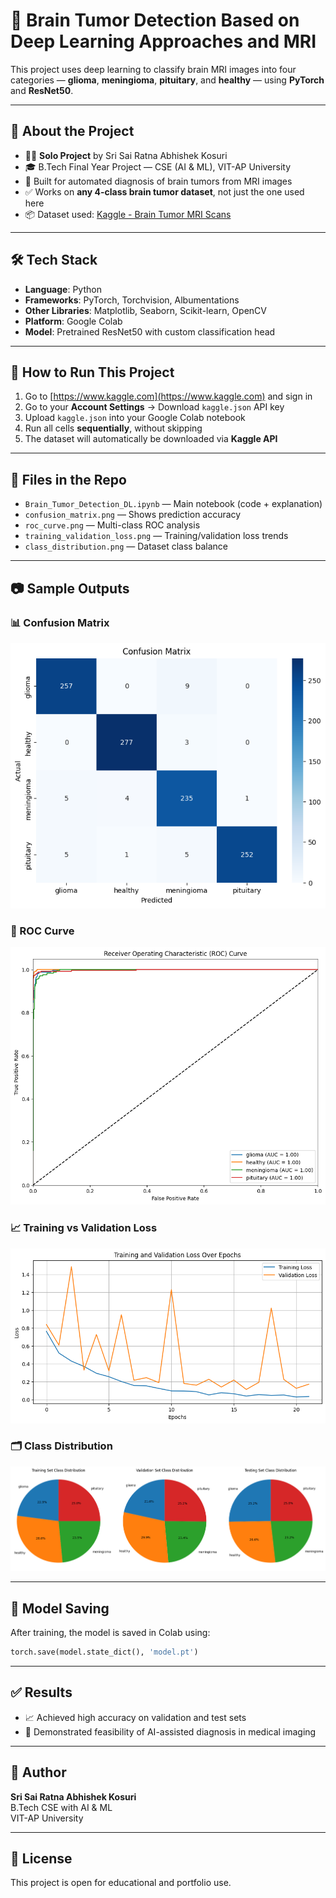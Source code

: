 # 🧠 Brain Tumor Detection Based on Deep Learning Approaches and MRI

This project uses deep learning to classify brain MRI images into four categories — **glioma**, **meningioma**, **pituitary**, and **healthy** — using **PyTorch** and **ResNet50**.

---

## 📌 About the Project

- 👨‍💻 **Solo Project** by Sri Sai Ratna Abhishek Kosuri
- 🎓 B.Tech Final Year Project — CSE (AI & ML), VIT-AP University
- 🧠 Built for automated diagnosis of brain tumors from MRI images
- ✅ Works on **any 4-class brain tumor dataset**, not just the one used here
- 📦 Dataset used: [Kaggle - Brain Tumor MRI Scans](https://www.kaggle.com/datasets/rm1000/brain-tumor-mri-scans)

---

## 🛠️ Tech Stack

- **Language**: Python  
- **Frameworks**: PyTorch, Torchvision, Albumentations  
- **Other Libraries**: Matplotlib, Seaborn, Scikit-learn, OpenCV  
- **Platform**: Google Colab  
- **Model**: Pretrained ResNet50 with custom classification head

---

## 🚀 How to Run This Project

1. Go to [https://www.kaggle.com](https://www.kaggle.com) and sign in
2. Go to your **Account Settings** → Download `kaggle.json` API key
3. Upload `kaggle.json` into your Google Colab notebook
4. Run all cells **sequentially**, without skipping
5. The dataset will automatically be downloaded via **Kaggle API**

---

## 📁 Files in the Repo

- `Brain_Tumor_Detection_DL.ipynb` — Main notebook (code + explanation)
- `confusion_matrix.png` — Shows prediction accuracy
- `roc_curve.png` — Multi-class ROC analysis
- `training_validation_loss.png` — Training/validation loss trends
- `class_distribution.png` — Dataset class balance

---

## 📷 Sample Outputs

### 📊 Confusion Matrix
![Confusion Matrix](confusion_matrix.png)

### 🧠 ROC Curve
![ROC Curve](roc_curve.png)

### 📈 Training vs Validation Loss
![Loss Curve](training_validation_loss.png)

### 🗂️ Class Distribution
![Class Distribution](class_distribution.png)

---

## 🧠 Model Saving

After training, the model is saved in Colab using:

```python
torch.save(model.state_dict(), 'model.pt')
```

---

## ✅ Results

- 📈 Achieved high accuracy on validation and test sets  
- 🔬 Demonstrated feasibility of AI-assisted diagnosis in medical imaging

---

## 📌 Author

**Sri Sai Ratna Abhishek Kosuri**  
B.Tech CSE with AI & ML  
VIT-AP University  

---

## 📝 License

This project is open for educational and portfolio use.

